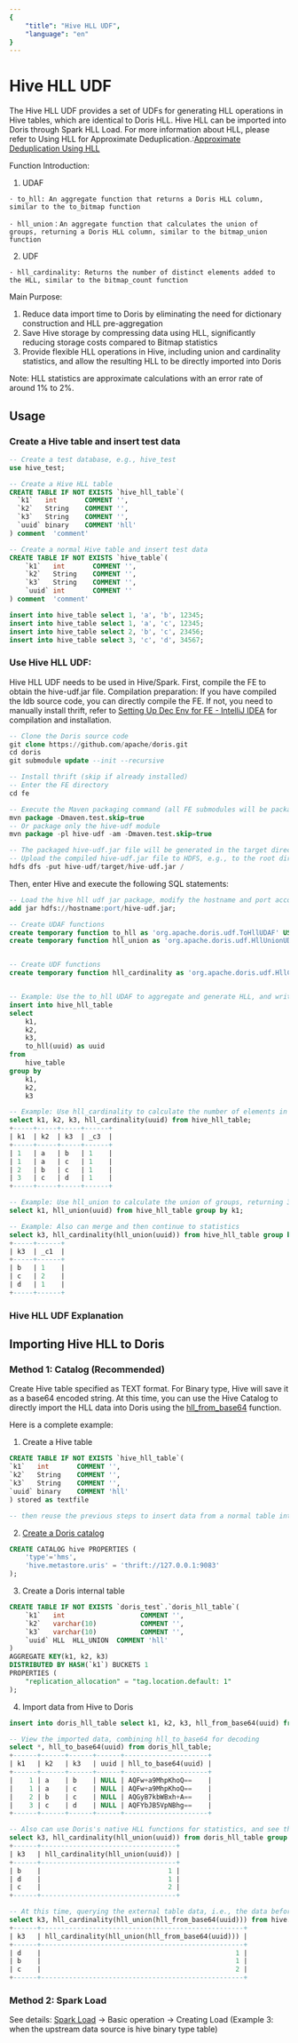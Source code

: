 ```yaml
---
{
    "title": "Hive HLL UDF",
    "language": "en"
}
---
```


<!-- 
Licensed to the Apache Software Foundation (ASF) under one
or more contributor license agreements.  See the NOTICE file
distributed with this work for additional information
regarding copyright ownership.  The ASF licenses this file
to you under the Apache License, Version 2.0 (the
"License"); you may not use this file except in compliance
with the License.  You may obtain a copy of the License at

  http://www.apache.org/licenses/LICENSE-2.0

Unless required by applicable law or agreed to in writing,
software distributed under the License is distributed on an
"AS IS" BASIS, WITHOUT WARRANTIES OR CONDITIONS OF ANY
KIND, either express or implied.  See the License for the
specific language governing permissions and limitations
under the License.
-->

# Hive HLL UDF

 The Hive HLL UDF provides a set of UDFs for generating HLL operations in Hive tables, which are identical to Doris HLL. Hive HLL can be imported into Doris through Spark HLL Load. For more information about HLL, please refer to Using HLL for Approximate Deduplication.:[Approximate Deduplication Using HLL](https://doris.apache.org/docs/query-acceleration/distinct-counts/using-hll/)

 Function Introduction:
  1. UDAF
 
    · to_hll: An aggregate function that returns a Doris HLL column, similar to the to_bitmap function
 
    · hll_union：An aggregate function that calculates the union of groups, returning a Doris HLL column, similar to the bitmap_union function

  2. UDF

    · hll_cardinality: Returns the number of distinct elements added to the HLL, similar to the bitmap_count function

 Main Purpose:
  1. Reduce data import time to Doris by eliminating the need for dictionary construction and HLL pre-aggregation
  2. Save Hive storage by compressing data using HLL, significantly reducing storage costs compared to Bitmap statistics
  3. Provide flexible HLL operations in Hive, including union and cardinality statistics, and allow the resulting HLL to be directly imported into Doris
 
 Note:
 HLL statistics are approximate calculations with an error rate of around 1% to 2%.


## Usage

### Create a Hive table and insert test data

```sql
-- Create a test database, e.g., hive_test
use hive_test;

-- Create a Hive HLL table
CREATE TABLE IF NOT EXISTS `hive_hll_table`(
  `k1`   int       COMMENT '',
  `k2`   String    COMMENT '',
  `k3`   String    COMMENT '',
  `uuid` binary    COMMENT 'hll'
) comment  'comment'

-- Create a normal Hive table and insert test data
CREATE TABLE IF NOT EXISTS `hive_table`(
    `k1`   int       COMMENT '',
    `k2`   String    COMMENT '',
    `k3`   String    COMMENT '',
    `uuid` int       COMMENT ''
) comment  'comment'

insert into hive_table select 1, 'a', 'b', 12345;
insert into hive_table select 1, 'a', 'c', 12345;
insert into hive_table select 2, 'b', 'c', 23456;
insert into hive_table select 3, 'c', 'd', 34567;
```

### Use Hive HLL UDF:

Hive HLL UDF needs to be used in Hive/Spark. First, compile the FE to obtain the hive-udf.jar file.
Compilation preparation: If you have compiled the ldb source code, you can directly compile the FE. If not, you need to manually install thrift, refer to [Setting Up Dec Env for FE - IntelliJ IDEA](https://doris.apache.org/community/developer-guide/fe-idea-dev/) for compilation and installation.

```sql
-- Clone the Doris source code
git clone https://github.com/apache/doris.git
cd doris
git submodule update --init --recursive

-- Install thrift (skip if already installed)
-- Enter the FE directory
cd fe

-- Execute the Maven packaging command (all FE submodules will be packaged)
mvn package -Dmaven.test.skip=true
-- Or package only the hive-udf module
mvn package -pl hive-udf -am -Dmaven.test.skip=true

-- The packaged hive-udf.jar file will be generated in the target directory
-- Upload the compiled hive-udf.jar file to HDFS, e.g., to the root directory
hdfs dfs -put hive-udf/target/hive-udf.jar /

```

Then, enter Hive and execute the following SQL statements:

```sql
-- Load the hive hll udf jar package, modify the hostname and port according to your actual situation
add jar hdfs://hostname:port/hive-udf.jar;

-- Create UDAF functions
create temporary function to_hll as 'org.apache.doris.udf.ToHllUDAF' USING JAR 'hdfs://hostname:port/hive-udf.jar';
create temporary function hll_union as 'org.apache.doris.udf.HllUnionUDAF' USING JAR 'hdfs://hostname:port/hive-udf.jar';


-- Create UDF functions
create temporary function hll_cardinality as 'org.apache.doris.udf.HllCardinalityUDF' USING JAR 'hdfs://node:9000/hive-udf.jar';


-- Example: Use the to_hll UDAF to aggregate and generate HLL, and write it to the Hive HLL table
insert into hive_hll_table
select 
    k1,
    k2,
    k3,
    to_hll(uuid) as uuid
from 
    hive_table
group by 
    k1,
    k2,
    k3

-- Example: Use hll_cardinality to calculate the number of elements in the HLL
select k1, k2, k3, hll_cardinality(uuid) from hive_hll_table;
+-----+-----+-----+------+
| k1  | k2  | k3  | _c3  |
+-----+-----+-----+------+
| 1   | a   | b   | 1    |
| 1   | a   | c   | 1    |
| 2   | b   | c   | 1    |
| 3   | c   | d   | 1    |
+-----+-----+-----+------+

-- Example: Use hll_union to calculate the union of groups, returning 3 rows
select k1, hll_union(uuid) from hive_hll_table group by k1;

-- Example: Also can merge and then continue to statistics
select k3, hll_cardinality(hll_union(uuid)) from hive_hll_table group by k3;
+-----+------+
| k3  | _c1  |
+-----+------+
| b   | 1    |
| c   | 2    |
| d   | 1    |
+-----+------+
```

###  Hive HLL UDF Explanation

## Importing Hive HLL to Doris

### Method 1: Catalog (Recommended)

Create Hive table specified as TEXT format. For Binary type, Hive will save it as a base64 encoded string. At this time, you can use the Hive Catalog to directly import the HLL data into Doris using the [hll_from_base64](../sql-manual/sql-functions/scalar-functions/hll-functions/hll-from-base64) function.

Here is a complete example:

1. Create a Hive table

```sql
CREATE TABLE IF NOT EXISTS `hive_hll_table`(
`k1`   int       COMMENT '',
`k2`   String    COMMENT '',
`k3`   String    COMMENT '',
`uuid` binary    COMMENT 'hll'
) stored as textfile

-- then reuse the previous steps to insert data from a normal table into it using the to_hll function
```

2. [Create a Doris catalog](../lakehouse/catalogs/hive-catalog)

```sql
CREATE CATALOG hive PROPERTIES (
    'type'='hms',
    'hive.metastore.uris' = 'thrift://127.0.0.1:9083'
);
```

3. Create a Doris internal table

```sql
CREATE TABLE IF NOT EXISTS `doris_test`.`doris_hll_table`(
    `k1`   int                   COMMENT '',
    `k2`   varchar(10)           COMMENT '',
    `k3`   varchar(10)           COMMENT '',
    `uuid` HLL  HLL_UNION  COMMENT 'hll'
)
AGGREGATE KEY(k1, k2, k3)
DISTRIBUTED BY HASH(`k1`) BUCKETS 1
PROPERTIES (
    "replication_allocation" = "tag.location.default: 1"
);
```

4. Import data from Hive to Doris

```sql
insert into doris_hll_table select k1, k2, k3, hll_from_base64(uuid) from hive.hive_test.hive_hll_table;

-- View the imported data, combining hll_to_base64 for decoding
select *, hll_to_base64(uuid) from doris_hll_table;
+------+------+------+------+---------------------+
| k1   | k2   | k3   | uuid | hll_to_base64(uuid) |
+------+------+------+------+---------------------+
|    1 | a    | b    | NULL | AQFw+a9MhpKhoQ==    |
|    1 | a    | c    | NULL | AQFw+a9MhpKhoQ==    |
|    2 | b    | c    | NULL | AQGyB7kbWBxh+A==    |
|    3 | c    | d    | NULL | AQFYbJB5VpNBhg==    |
+------+------+------+------+---------------------+

-- Also can use Doris's native HLL functions for statistics, and see that the results are consistent with the previous statistics in Hive
select k3, hll_cardinality(hll_union(uuid)) from doris_hll_table group by k3;
+------+----------------------------------+
| k3   | hll_cardinality(hll_union(uuid)) |
+------+----------------------------------+
| b    |                                1 |
| d    |                                1 |
| c    |                                2 |
+------+----------------------------------+

-- At this time, querying the external table data, i.e., the data before import, can also verify the correctness of the data
select k3, hll_cardinality(hll_union(hll_from_base64(uuid))) from hive.hive_test.hive_hll_table group by k3;
+------+---------------------------------------------------+
| k3   | hll_cardinality(hll_union(hll_from_base64(uuid))) |
+------+---------------------------------------------------+
| d    |                                                 1 |
| b    |                                                 1 |
| c    |                                                 2 |
+------+---------------------------------------------------+
```

### Method 2: Spark Load

 See details: [Spark Load](https://doris.apache.org/zh-CN/docs/1.2/data-operate/import/import-way/spark-load-manual) -> Basic operation -> Creating Load (Example 3: when the upstream data source is hive binary type table)
